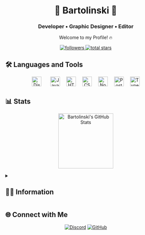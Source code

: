 <h1 align="center">💙 Bartolinski 💙</h1>
<h3 align="center">Developer • Graphic Designer • Editor</h3>

<p align="center">Welcome to my Profile! 🔥</p>

<p align="center">
  <a href="https://github.com/Bartolinski4?tab=followers">
    <img alt="followers" title="Follow me on Github" src="https://custom-icon-badges.demolab.com/github/followers/Bartolinski4?color=236ad3&labelColor=1155ba&style=for-the-badge&logo=person-add&label=Follow&logoColor=white"/>
  </a>
  <a href="https://github.com/Bartolinski4?tab=repositories&sort=stargazers">
    <img alt="total stars" title="Total stars on GitHub" src="https://custom-icon-badges.demolab.com/github/stars/Bartolinski4?color=55960c&style=for-the-badge&labelColor=488207&logo=star"/>
  </a>
</p>

## 🛠 Languages and Tools
<div align="center">
  <img src="https://cdn.jsdelivr.net/gh/devicons/devicon/icons/discordjs/discordjs-original.svg" height="30" alt="Discord.js logo" />
  <img width="20" />
  <img src="https://cdn.jsdelivr.net/gh/devicons/devicon/icons/javascript/javascript-original.svg" height="30" alt="JavaScript logo" />
  <img width="12" />
  <img src="https://cdn.jsdelivr.net/gh/devicons/devicon/icons/html5/html5-original.svg" height="30" alt="HTML5 logo" />
  <img width="12" />
  <img src="https://cdn.jsdelivr.net/gh/devicons/devicon/icons/css3/css3-original.svg" height="30" alt="CSS3 logo" />
  <img width="12" />
  <img src="https://cdn.jsdelivr.net/gh/devicons/devicon/icons/nodejs/nodejs-original.svg" height="30" alt="Node.js logo" />
  <img width="12" />
  <img src="https://cdn.jsdelivr.net/gh/devicons/devicon/icons/postgresql/postgresql-original.svg" height="30" alt="PostgreSQL logo" />
  <img width="12" />
  <img src="https://cdn.jsdelivr.net/gh/devicons/devicon/icons/typescript/typescript-original.svg" height="30" alt="TypeScript logo" />
</div>

## 📊 Stats

<p align="center">
  <a href="https://github.com/Bartolinski4">
    <img alt="Bartolinski's GitHub Stats" src="https://denvercoder1-github-readme-stats.vercel.app/api?username=Bartolinski4&show_icons=true&count_private=true&theme=react&border=4E7FEE&hide_border=true&title_color=4E7FEE&icon_color=4E7FEE" height="172px"/>
  </a>
  
<!--  
<a href="https://github.com/Bartolinski4">
    <img alt="Bartolinski's Top Languages" src="https://github-readme-stats.vercel.app/api/top-langs/?username=Bartolinski4&langs_count=6&layout=compact&theme=react&hide_border=true&border_color=4E7FEE&title_color=4E7FEE" height="172px"/>
</a>  
-->

</p>

<details>
  <summary><h2>👨‍💻 Information</h2></summary>
  <p>
SOON
  </p>
</details>


## 🌐 Connect with Me
<p align="center">
  <a href="https://discord.com/users/717048566396354582"><img src="https://img.shields.io/badge/Discord-Bartolinski-7289DA?logo=discord&logoColor=white" alt="Discord"></a>
  <a href="https://github.com/Bartolinski4"><img src="https://img.shields.io/badge/GitHub-Bartolinski4-333?logo=github&logoColor=white" alt="GitHub"></a>
</p>
